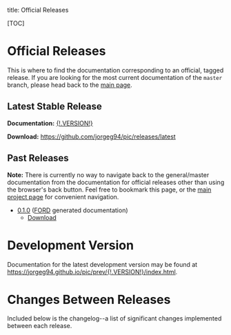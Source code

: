 title: Official Releases

[TOC]

# Official Releases

This is where to find the documentation corresponding to an official,
tagged release. If you are looking for the most current documentation
of the `master` branch, please head back to the
[main page](|url|/index.html).

## Latest Stable Release

**Documentation:**
[{!.VERSION!}](
https://jorgeg94.github.io/pic/prev/{!.VERSION!}/index.html)

**Download:**
<https://github.com/jorgeg94/pic/releases/latest>

## Past Releases

**Note:** There is currently no way to navigate back to the general/master
documentation from the documentation for official releases other than
using the browser's back button. Feel free to bookmark this page, or
the [main project page](|url|/index.html) for convenient navigation.

* [0.1.0](https://jorgeg94.github.io/pic/prev/0.1.0/index.html)
   ([FORD](https://forddocs.readthedocs.io/en/stable/) generated documentation)
    - [Download](https://github.com/jorgeg94/pic/releases/tag/0.1.0)

# Development Version

Documentation for the latest development version may be found at
<https://jorgeg94.github.io/pic/prev/{!.VERSION!}/index.html>.

# Changes Between Releases

Included below is the changelog--a list of significant changes
implemented between each release.

